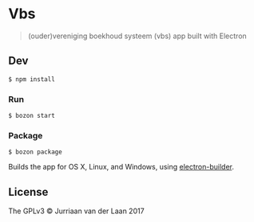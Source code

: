 # Vbs

> (ouder)vereniging boekhoud systeem (vbs) app built with Electron


## Dev

```
$ npm install
```

### Run

```
$ bozon start
```

### Package

```
$ bozon package
```

Builds the app for OS X, Linux, and Windows, using [electron-builder](https://github.com/electron-userland/electron-builder).


## License

The GPLv3 © Jurriaan van der Laan 2017
